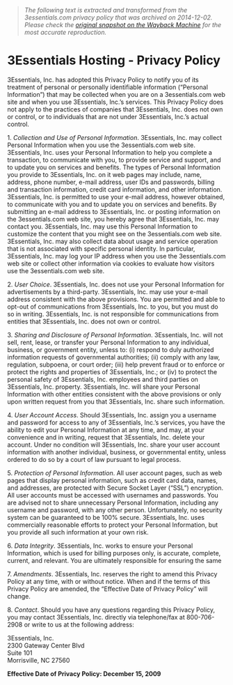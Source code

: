 > *The following text is extracted and transformed from the 3essentials.com privacy policy that was archived on 2014-12-02. Please check the [original snapshot on the Wayback Machine](https://web.archive.org/web/20141202111643id_/http%3A//3essentials.com/tos-privacy.asp) for the most accurate reproduction.*

# 3Essentials Hosting - Privacy Policy

3Essentials, Inc. has adopted this Privacy Policy to notify you of its treatment of personal or personally identifiable information (“Personal Information”) that may be collected when you are on a 3essentials.com web site and when you use 3Essentials, Inc.’s services. This Privacy Policy does not apply to the practices of companies that 3Essentials, Inc. does not own or control, or to individuals that are not under 3Essentials, Inc.’s actual control.

1\. _Collection and Use of Personal Information_. 3Essentials, Inc. may collect Personal Information when you use the 3essentials.com web site. 3Essentials, Inc. uses your Personal Information to help you complete a transaction, to communicate with you, to provide service and support, and to update you on services and benefits. The types of Personal Information you provide to 3Essentials, Inc. on it web pages may include, name, address, phone number, e-mail address, user IDs and passwords, billing and transaction information, credit card information, and other information. 3Essentials, Inc. is permitted to use your e-mail address, however obtained, to communicate with you and to update you on services and benefits. By submitting an e-mail address to 3Essentials, Inc. or posting information on the 3essentials.com web site, you hereby agree that 3Essentials, Inc. may contact you. 3Essentials, Inc. may use this Personal Information to customize the content that you might see on the 3essentials.com web site. 3Essentials, Inc. may also collect data about usage and service operation that is not associated with specific personal identity. In particular, 3Essentials, Inc. may log your IP address when you use the 3essentials.com web site or collect other information via cookies to evaluate how visitors use the 3essentials.com web site.

2\. _User Choice_. 3Essentials, Inc. does not use your Personal Information for advertisements by a third-party. 3Essentials, Inc. may use your e-mail address consistent with the above provisions. You are permitted and able to opt-out of communications from 3Essentials, Inc. to you, but you must do so in writing. 3Essentials, Inc. is not responsible for communications from entities that 3Essentials, Inc. does not own or control.

3\. _Sharing and Disclosure of Personal Information_. 3Essentials, Inc. will not sell, rent, lease, or transfer your Personal Information to any individual, business, or government entity, unless to: (i) respond to duly authorized information requests of governmental authorities; (ii) comply with any law, regulation, subpoena, or court order; (iii) help prevent fraud or to enforce or protect the rights and properties of 3Essentials, Inc.; or (iv) to protect the personal safety of 3Essentials, Inc. employees and third parties on 3Essentials, Inc. property. 3Essentials, Inc. will share your Personal Information with other entities consistent with the above provisions or only upon written request from you that 3Essentials, Inc. share such information.

4\. _User Account Access_. Should 3Essentials, Inc. assign you a username and password for access to any of 3Essentials, Inc.’s services, you have the ability to edit your Personal Information at any time, and may, at your convenience and in writing, request that 3Essentials, Inc. delete your account. Under no condition will 3Essentials, Inc. share your user account information with another individual, business, or governmental entity, unless ordered to do so by a court of law pursuant to legal process.

5\. _Protection of Personal Information_. All user account pages, such as web pages that display personal information, such as credit card data, names, and addresses, are protected with Secure Socket Layer (“SSL”) encryption. All user accounts must be accessed with usernames and passwords. You are advised not to share unnecessary Personal Information, including any username and password, with any other person. Unfortunately, no security system can be guaranteed to be 100% secure. 3Essentials, Inc. uses commercially reasonable efforts to protect your Personal Information, but you provide all such information at your own risk.

6\. _Data Integrity_. 3Essentials, Inc. works to ensure your Personal Information, which is used for billing purposes only, is accurate, complete, current, and relevant. You are ultimately responsible for ensuring the same

7\. _Amendments_. 3Essentials, Inc. reserves the right to amend this Privacy Policy at any time, with or without notice. When and if the terms of this Privacy Policy are amended, the “Effective Date of Privacy Policy” will change.

8\. _Contact_. Should you have any questions regarding this Privacy Policy, you may contact 3Essentials, Inc. directly via telephone/fax at 800-706-2908 or write to us at the following address:

3Essentials, Inc.  
2300 Gateway Center Blvd  
Suite 101  
Morrisville, NC 27560

**Effective Date of Privacy Policy: December 15, 2009**
